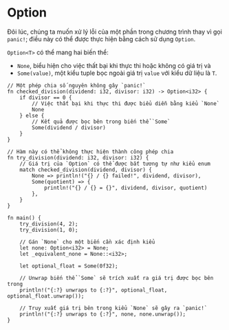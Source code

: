 # Option

Đôi lúc, chúng ta muốn xử lý lỗi của một phần trong chương trình thay vì gọi `panic!`; điều này có thể được thực hiện bằng cách sử dụng `Option`.

`Option<T>` có thể mang hai biến thể:

* `None`, biểu hiện cho việc thất bại khi thực thi hoặc không có giá trị và
* `Some(value)`, một kiểu tuple bọc ngoài giá trị `value` với kiểu dữ liệu là `T`.

```rust,editable,ignore,mdbook-runnable
// Một phép chia số nguyên không gây `panic!`
fn checked_division(dividend: i32, divisor: i32) -> Option<i32> {
    if divisor == 0 {
        // Việc thất bại khi thực thi được biểu diễn bằng kiểu `None`
        None
    } else {
        // Kết quả được bọc bên trong biến thể `Some`    
        Some(dividend / divisor)
    }
}

// Hàm này có thể không thực hiện thành công phép chia
fn try_division(dividend: i32, divisor: i32) {
    // Giá trị của `Option` có thể được bắt tương tự như kiểu enum
    match checked_division(dividend, divisor) {
        None => println!("{} / {} failed!", dividend, divisor),
        Some(quotient) => {
            println!("{} / {} = {}", dividend, divisor, quotient)
        },
    }
}

fn main() {
    try_division(4, 2);
    try_division(1, 0);

    // Gán `None` cho một biến cần xác định kiểu
    let none: Option<i32> = None;
    let _equivalent_none = None::<i32>;

    let optional_float = Some(0f32);

    // Unwrap biến thể `Some` sẽ trích xuất ra giá trị được bọc bên trong
    println!("{:?} unwraps to {:?}", optional_float, optional_float.unwrap());

    // Truy xuất giá trị bên trong kiểu `None` sẽ gây ra `panic!`
    println!("{:?} unwraps to {:?}", none, none.unwrap());
}
```